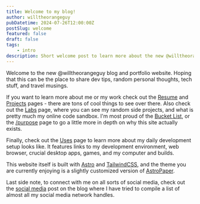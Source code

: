 ```yaml
---
title: Welcome to my blog!
author: willtheorangeguy
pubDatetime: 2024-07-26T12:00:00Z
postSlug: welcome
featured: false
draft: false
tags:
    - intro
description: Short welcome post to learn more about the new @willtheorangeguy blog/portfolio website.
---
```


Welcome to the new @willtheorangeguy blog and portfolio website. Hoping that this can be the place to share dev tips, random personal thoughts, tech stuff, and travel musings.

If you want to learn more about me or my work check out the [Resume](/resume) and [Projects](/projects) pages - there are tons of cool things to see over there.
Also check out the [Labs](/labs) page, where you can see my random side projects, and what is pretty much my online code sandbox. I'm most proud of the [Bucket List](/bucket-list), or the [/purpose](/purpose) page to go a little more in depth on why this site actually exists.

Finally, check out the [Uses](/uses) page to learn more about my daily development setup looks like. It features links to my development environment, web browser, crucial desktop apps, games, and my computer and builds.

This website itself is built with [Astro](https://astro.build/) and [TailwindCSS](https://tailwindcss.com/), and the theme you are currently enjoying is a slightly customized version of [AstroPaper](https://astro-paper.pages.dev/).

Last side note, to connect with me on all sorts of social media, check out the [social media](/posts/social-media) post on the blog where I have tried to compile a list of almost all my social media network handles.
